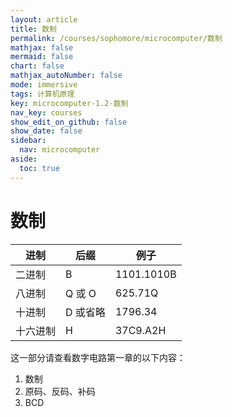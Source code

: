 ```yaml
---
layout: article
title: 数制
permalink: /courses/sophomore/microcomputer/数制
mathjax: false
mermaid: false
chart: false
mathjax_autoNumber: false
mode: immersive
tags: 计算机原理
key: microcomputer-1.2-数制
nav_key: courses
show_edit_on_github: false
show_date: false
sidebar:
  nav: microcomputer
aside:
  toc: true
---
```


# 数制

| 进制     | 后缀     | 例子       |
| -------- | -------- | ---------- |
| 二进制   | B        | 1101.1010B |
| 八进制   | Q 或 O   | 625.71Q    |
| 十进制   | D 或省略 | 1796.34    |
| 十六进制 | H        | 37C9.A2H   |

这一部分请查看数字电路第一章的以下内容：
1. 数制
2. 原码、反码、补码
3. BCD